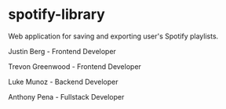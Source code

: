 # spotify-library
Web application for saving and exporting user's Spotify playlists.

<p> Justin Berg - Frontend Developer </p>
<p> Trevon Greenwood - Frontend Developer </p>
<p> Luke Munoz - Backend Developer </p>
<p> Anthony Pena - Fullstack Developer </p>
